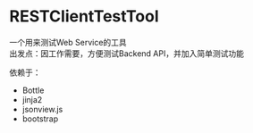 RESTClientTestTool
==================
一个用来测试Web Service的工具  
出发点：因工作需要，方便测试Backend API，并加入简单测试功能

依赖于：
* Bottle
* jinja2
* jsonview.js
* bootstrap